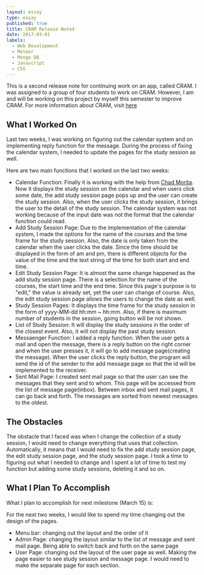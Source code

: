 ```yaml
---
layout: essay
type: essay
published: true
title: CRAM Release Note4
date: 2017-03-01
labels:
  - Web Development
  - Meteor
  - Mongo DB
  - Javascript
  - CSS
---
```


This is a second release note for continuing work on an app, called CRAM.  I was assigned to a group of four students to work on CRAM.  However, I am and will be working on this project by myself this semester to improve CRAM. For more information about CRAM, visit [here](https://cram-colleague.github.io)



## What I Worked On 

Last two weeks, I was working on figuring out the calendar system and on implementing reply function for the message.  During the process of fixing the calendar system, I needed to update the pages for the study session as well.



Here are two main functions that I worked on the last two weeks:



* Calendar Function: Finally it is working with the help from [Chad Morita](http://www.chadmorita.com).  Now it displays the study session on the calendar and when users click some date, the add study session page pops up and the user can create the study session.  Also, when the user clicks the study session, it brings the user to the detail of the study session.  The calendar system was not working because of the input date was not the format that the calendar function could read.
* Add Study Session Page: Due to the implementation of the calendar system, I made the options for the name of the courses and the time frame for the study session.  Also, the date is only taken from the calendar when the user clicks the date.  Since the time should be displayed in the form of am and pm, there is different objects for the value of the time and the text string of the time for both start and end time.
* Edit Study Session Page: It is almost the same change happened as the add study session page.  There is a selection for the name of the courses, the start time and the end time.  Since this page's purpose is to "edit," the value is already set, yet the user can change of course.  Also, the edit study session page allows the users to change the date as well.
* Study Session Pages: It displays the time frame for the study session in the form of yyyy-MM-dd hh:mm ~ hh:mm.  Also, if there is maximum number of students in the session, going button will be not shown.
* List of Study Session: It will display the study sessions in the order of the closest event.  Also, it will not display the past study session.
* Messaenger Function: I added a reply function. When the user gets a mail and open the message, there is a reply button on the right corner and when the user presses it, it will go to add message page(creating the message).  When the user clicks the reply button, the program will send the id of the sender to the add message page so that the id will be implemented to the receiver.
* Sent Mail Page: I created sent mail page so that the user can see the messages that they sent and to whom.  This page will be accessed from the list of message page(inbox). Between inbox and sent mail pages, it can go back and forth.  The messages are sorted from newest messages to the oldest.



## The Obstacles

The obstacle that I faced was when I change the collection of a study session, I would need to change everything that uses that collection.  Automatically, it means that I would need to fix the add study session page, the edit study session page, and the study session page.  I took a time to figuring out what I needed to change and I spent a lot of time to test my function but adding some study sessions, deleting it and so on.



## What I Plan To Accomplish

What I plan to accomplish for next milestone (March 15) is:  



For the next two weeks, I would like to spend my time changing out the design of the pages.



* Menu bar: changing out the layout and the order of it
* Admin Page: changing the layout similar to the list of message and sent mail page. Being able to switch back and forth on the same page
* User Page: changing out the layout of the user page as well. Making the page easier to see study session and message page.  I would need to make the separate page for each section.


